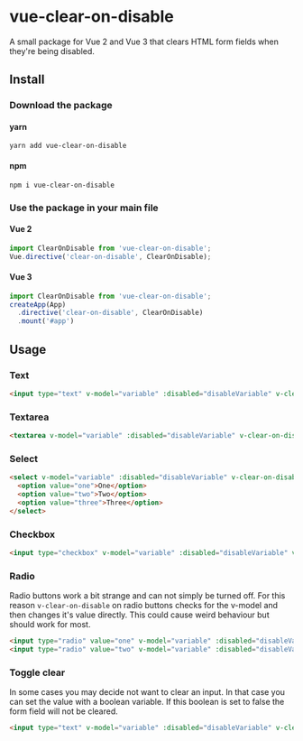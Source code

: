 # vue-clear-on-disable
A small package for Vue 2 and Vue 3 that clears HTML form fields when they're being disabled.

## Install

### Download the package

#### yarn
```shell
yarn add vue-clear-on-disable
```
#### npm
```shell
npm i vue-clear-on-disable
```

### Use the package in your main file

#### Vue 2
```js
import ClearOnDisable from 'vue-clear-on-disable';
Vue.directive('clear-on-disable', ClearOnDisable);
```

#### Vue 3
```js
import ClearOnDisable from 'vue-clear-on-disable';
createApp(App)
  .directive('clear-on-disable', ClearOnDisable)
  .mount('#app')
```

## Usage

### Text
```html
<input type="text" v-model="variable" :disabled="disableVariable" v-clear-on-disable />
```

### Textarea
```html
<textarea v-model="variable" :disabled="disableVariable" v-clear-on-disable></textarea>
```

### Select
```html
<select v-model="variable" :disabled="disableVariable" v-clear-on-disable>
  <option value="one">One</option>
  <option value="two">Two</option>
  <option value="three">Three</option>
</select>
```

### Checkbox
```html
<input type="checkbox" v-model="variable" :disabled="disableVariable" v-clear-on-disable />
```

### Radio
Radio buttons work a bit strange and can not simply be turned off. For this reason `v-clear-on-disable` on radio buttons checks for the v-model and then changes it's value directly. This could cause weird behaviour but should work for most.

```html
<input type="radio" value="one" v-model="variable" :disabled="disableVariable" v-clear-on-disable />
<input type="radio" value="two" v-model="variable" :disabled="disableVariable" v-clear-on-disable />
```

### Toggle clear
In some cases you may decide not want to clear an input. In that case you can set the value with a boolean variable. If this boolean is set to false the form field will not be cleared. 

```html
<input type="text" v-model="variable" :disabled="disableVariable" v-clear-on-disable="mustClearBoolean" />
```